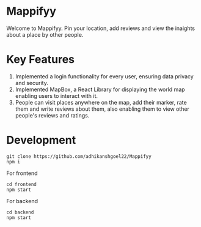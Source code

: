 # Mappifyy
 Welcome to Mappifyy. Pin your location, add reviews and view the inaights about a place by other people.

# Key Features
1) Implemented a login functionality for every user, ensuring data privacy and security.
2) Implemented MapBox, a React Library for displaying the world map enabling users to interact with it.
3) People can visit places anywhere on the map, add their marker, rate them and write reviews about them, also enabling them to view other people's reviews and ratings.

# Development
```
git clone https://github.com/adhikanshgoel22/Mappifyy
npm i
```
For frontend
```
cd frontend
npm start
```
For backend
```
cd backend
npm start
```
